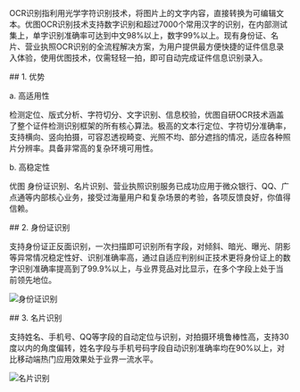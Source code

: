OCR识别指利用光学字符识别技术，将图片上的文字内容，直接转换为可编辑文本。优图OCR识别技术支持数字识别和超过7000个常用汉字的识别，在内部测试集上，单字识别准确率可达到中文98%以上，数字99%以上。现有身份证、名片、营业执照OCR识别的全流程解决方案，为用户提供最方便快捷的证件信息录入体验，使用优图技术，仅需轻轻一拍，即可自动完成证件信息识别录入。

## 1. 优势

a. 高适用性

检测定位、版式分析、字符切分、文字识别、信息校验，优图自研OCR技术涵盖了整个证件检测识别框架的所有核心算法。极高的文本行定位、字符切分准确率，支持横向、竖向拍摄，可容忍透视畸变、光照不均、部分遮挡的情况，适应各种照片分辨率。具备非常高的复杂环境可用性。

b. 高稳定性

优图 身份证识别、名片识别、营业执照识别服务已成功应用于微众银行、QQ、广点通等内部核心业务，接受过海量用户和复杂场景的考验，各项反馈良好，你值得信赖。

## 2. 身份证识别

支持身份证正反面识别，一次扫描即可识别所有字段，对倾斜、暗光、曝光、阴影等异常情况稳定性好、识别准确率高，通过自适应判别纠正技术更将身份证上的数字识别准确率提高到了99.9%以上，与业界竞品对比显示，在多个字段上处于当前领先地位。

![身份证识别](http://imgcache.tce.fsphere.cn/static/mc.qcloudimg.com/static/img/dfc1bcdd3be822b730eb347b17f5f55f/image.jpg)

## 3. 名片识别

支持姓名、手机号、QQ等字段的自动定位与识别，对拍摄环境鲁棒性高，支持30度以内的角度偏转，姓名字段与手机号码字段自动识别准确率均在90%以上，对比移动端热门应用效果处于业界一流水平。

![名片识别](http://imgcache.tce.fsphere.cn/static/mc.qcloudimg.com/static/img/dd9ecbcb093fe51b8c3e9cf38be1eb69/image.jpg)
